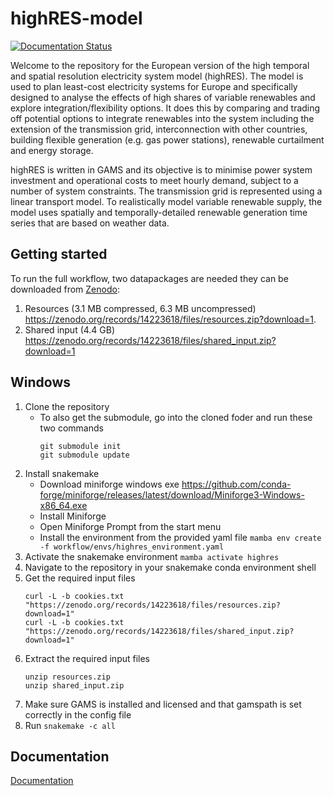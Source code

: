 # highRES-model

[![Documentation Status](https://readthedocs.org/projects/highres-europe-wf/badge/?version=latest)](https://highres-europe-wf.readthedocs.io/en/latest/?badge=latest)

Welcome to the repository for the European version of the high temporal and spatial resolution electricity system model (highRES). The model is used to plan least-cost electricity systems for Europe and specifically designed to analyse the effects of high shares of variable renewables and explore integration/flexibility options. It does this by comparing and trading off potential options to integrate renewables into the system including the extension of the transmission grid, interconnection with other countries, building flexible generation (e.g. gas power stations), renewable curtailment and energy storage.

highRES is written in GAMS and its objective is to minimise power system investment and operational costs to meet hourly demand, subject to a number of system constraints. The transmission grid is represented using a linear transport model. To realistically model variable renewable supply, the model uses spatially and temporally-detailed renewable generation time series that are based on weather data.

## Getting started

To run the full workflow, two datapackages are needed they can be downloaded from [Zenodo](https://zenodo.org/records/14223618):

1. Resources (3.1 MB compressed, 6.3 MB uncompressed) <https://zenodo.org/records/14223618/files/resources.zip?download=1>.
2. Shared input (4.4 GB) <https://zenodo.org/records/14223618/files/shared_input.zip?download=1>

## Windows
1. Clone the repository
    - To also get the submodule, go into the cloned foder and run these two commands
        ```
        git submodule init
        git submodule update
        ```
2. Install snakemake
    - Download miniforge windows exe <https://github.com/conda-forge/miniforge/releases/latest/download/Miniforge3-Windows-x86_64.exe>
    - Install Miniforge
    - Open Miniforge Prompt from the start menu
    - Install the environment from the provided yaml file `mamba env create -f workflow/envs/highres_environment.yaml`
3. Activate the snakemake environment `mamba activate highres`
4. Navigate to the repository in your snakemake conda environment shell
5. Get the required input files
    ```
   curl -L -b cookies.txt "https://zenodo.org/records/14223618/files/resources.zip?download=1" 
   curl -L -b cookies.txt "https://zenodo.org/records/14223618/files/shared_input.zip?download=1"
   ```
6. Extract the required input files
    ```
    unzip resources.zip
    unzip shared_input.zip
    ```
7. Make sure GAMS is installed and licensed and that gamspath is set correctly in the config file
8. Run `snakemake -c all`


## Documentation 
[Documentation](https://highres-europe-wf.readthedocs.io/en/latest/)
